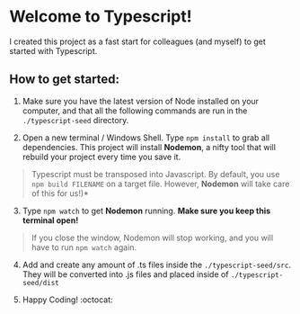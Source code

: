 # Welcome to Typescript!
I created this project as a fast start for colleagues (and myself) to get started with Typescript.

## How to get started:

1. Make sure you have the latest version of Node installed on your computer, and that all the following commands are run in the `./typescript-seed` directory.

2. Open a new terminal / Windows Shell. Type `npm install` to grab all dependencies. This project will install **Nodemon**, a nifty tool that will rebuild your project every time you save it.
>Typescript must be transposed into Javascript. By default, you use `npm build FILENAME` on a target file. However, **Nodemon** will take care of this for us!)*

3. Type `npm watch` to get **Nodemon** running. **Make sure you keep this terminal open!** 
>If you close the window, Nodemon will stop working, and you will have to run `npm watch` again.

4. Add and create any amount of .ts files inside the `./typescript-seed/src`. They will be converted into .js files and placed inside of `./typescript-seed/dist`

5. Happy Coding! :octocat: